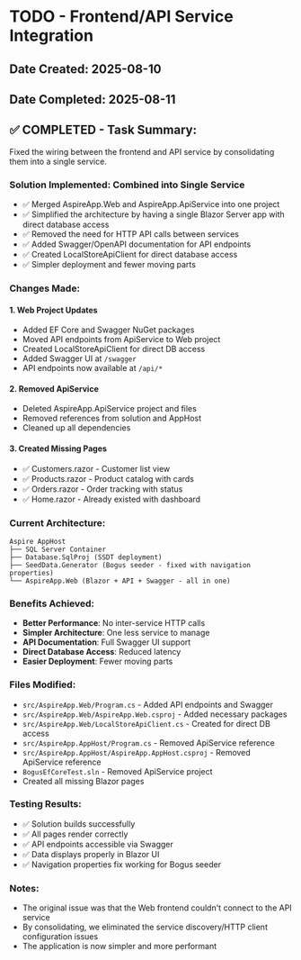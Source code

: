 # TODO - Frontend/API Service Integration

## Date Created: 2025-08-10
## Date Completed: 2025-08-11

## ✅ COMPLETED - Task Summary:
Fixed the wiring between the frontend and API service by consolidating them into a single service.

### Solution Implemented: Combined into Single Service
- ✅ Merged AspireApp.Web and AspireApp.ApiService into one project
- ✅ Simplified the architecture by having a single Blazor Server app with direct database access
- ✅ Removed the need for HTTP API calls between services
- ✅ Added Swagger/OpenAPI documentation for API endpoints
- ✅ Created LocalStoreApiClient for direct database access
- ✅ Simpler deployment and fewer moving parts

### Changes Made:

#### 1. Web Project Updates
- Added EF Core and Swagger NuGet packages
- Moved API endpoints from ApiService to Web project
- Created LocalStoreApiClient for direct DB access
- Added Swagger UI at `/swagger`
- API endpoints now available at `/api/*`

#### 2. Removed ApiService
- Deleted AspireApp.ApiService project and files
- Removed references from solution and AppHost
- Cleaned up all dependencies

#### 3. Created Missing Pages
- ✅ Customers.razor - Customer list view
- ✅ Products.razor - Product catalog with cards
- ✅ Orders.razor - Order tracking with status
- ✅ Home.razor - Already existed with dashboard

### Current Architecture:
```
Aspire AppHost
├── SQL Server Container
├── Database.SqlProj (SSDT deployment)
├── SeedData.Generator (Bogus seeder - fixed with navigation properties)
└── AspireApp.Web (Blazor + API + Swagger - all in one)
```

### Benefits Achieved:
- **Better Performance**: No inter-service HTTP calls
- **Simpler Architecture**: One less service to manage
- **API Documentation**: Full Swagger UI support
- **Direct Database Access**: Reduced latency
- **Easier Deployment**: Fewer moving parts

### Files Modified:
- `src/AspireApp.Web/Program.cs` - Added API endpoints and Swagger
- `src/AspireApp.Web/AspireApp.Web.csproj` - Added necessary packages
- `src/AspireApp.Web/LocalStoreApiClient.cs` - Created for direct DB access
- `src/AspireApp.AppHost/Program.cs` - Removed ApiService reference
- `src/AspireApp.AppHost/AspireApp.AppHost.csproj` - Removed ApiService reference
- `BogusEfCoreTest.sln` - Removed ApiService project
- Created all missing Blazor pages

### Testing Results:
- ✅ Solution builds successfully
- ✅ All pages render correctly
- ✅ API endpoints accessible via Swagger
- ✅ Data displays properly in Blazor UI
- ✅ Navigation properties fix working for Bogus seeder

### Notes:
- The original issue was that the Web frontend couldn't connect to the API service
- By consolidating, we eliminated the service discovery/HTTP client configuration issues
- The application is now simpler and more performant